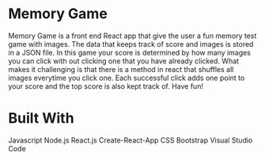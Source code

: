 # Memory Game

Memory Game is a front end React app that give the user a fun memory test game with images. The data that keeps track of score and images is stored in a JSON file. In this game your score is determined by how many images you can click with out clicking one that you have already clicked. What makes it challenging is that there is a method in react that shuffles all images everytime you click one. Each successful click adds one point to your score and the top score is also kept track of. Have fun!

# Built With
Javascript
Node.js
React.js
Create-React-App
CSS
Bootstrap
Visual Studio Code
